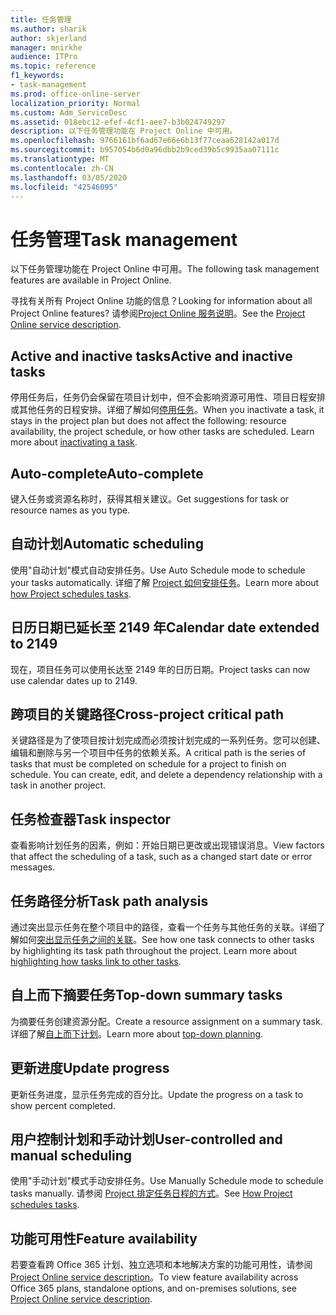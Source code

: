 ```yaml
---
title: 任务管理
ms.author: sharik
author: skjerland
manager: mnirkhe
audience: ITPro
ms.topic: reference
f1_keywords:
- task-management
ms.prod: office-online-server
localization_priority: Normal
ms.custom: Adm_ServiceDesc
ms.assetid: 018ebc12-efef-4cf1-aee7-b3b024749297
description: 以下任务管理功能在 Project Online 中可用。
ms.openlocfilehash: 9766161bf6ad67e66e6b13f77ceaa628142a017d
ms.sourcegitcommit: b957054b6d0a96dbb2b9ced39b5c9935aa07111c
ms.translationtype: MT
ms.contentlocale: zh-CN
ms.lasthandoff: 03/05/2020
ms.locfileid: "42546095"
---
```

# <a name="task-management"></a><span data-ttu-id="f1779-103">任务管理</span><span class="sxs-lookup"><span data-stu-id="f1779-103">Task management</span></span>

<span data-ttu-id="f1779-104">以下任务管理功能在 Project Online 中可用。</span><span class="sxs-lookup"><span data-stu-id="f1779-104">The following task management features are available in Project Online.</span></span>
  
<span data-ttu-id="f1779-105">寻找有关所有 Project Online 功能的信息？</span><span class="sxs-lookup"><span data-stu-id="f1779-105">Looking for information about all Project Online features?</span></span> <span data-ttu-id="f1779-106">请参阅[Project Online 服务说明](project-online-service-description.md)。</span><span class="sxs-lookup"><span data-stu-id="f1779-106">See the [Project Online service description](project-online-service-description.md).</span></span>
  
## <a name="active-and-inactive-tasks"></a><span data-ttu-id="f1779-107">Active and inactive tasks</span><span class="sxs-lookup"><span data-stu-id="f1779-107">Active and inactive tasks</span></span>

<span data-ttu-id="f1779-p102">停用任务后，任务仍会保留在项目计划中，但不会影响资源可用性、项目日程安排或其他任务的日程安排。详细了解如何[停用任务](https://go.microsoft.com/fwlink/p/?LinkId=271335)。</span><span class="sxs-lookup"><span data-stu-id="f1779-p102">When you inactivate a task, it stays in the project plan but does not affect the following: resource availability, the project schedule, or how other tasks are scheduled. Learn more about [inactivating a task](https://go.microsoft.com/fwlink/p/?LinkId=271335).</span></span>
  
## <a name="auto-complete"></a><span data-ttu-id="f1779-110">Auto-complete</span><span class="sxs-lookup"><span data-stu-id="f1779-110">Auto-complete</span></span>

<span data-ttu-id="f1779-111">键入任务或资源名称时，获得其相关建议。</span><span class="sxs-lookup"><span data-stu-id="f1779-111">Get suggestions for task or resource names as you type.</span></span> 
  
## <a name="automatic-scheduling"></a><span data-ttu-id="f1779-112">自动计划</span><span class="sxs-lookup"><span data-stu-id="f1779-112">Automatic scheduling</span></span>

<span data-ttu-id="f1779-113">使用"自动计划"模式自动安排任务。</span><span class="sxs-lookup"><span data-stu-id="f1779-113">Use Auto Schedule mode to schedule your tasks automatically.</span></span> <span data-ttu-id="f1779-114">详细了解 [Project 如何安排任务](https://go.microsoft.com/fwlink/p/?LinkId=271331)。</span><span class="sxs-lookup"><span data-stu-id="f1779-114">Learn more about [how Project schedules tasks](https://go.microsoft.com/fwlink/p/?LinkId=271331).</span></span> 
  
## <a name="calendar-date-extended-to-2149"></a><span data-ttu-id="f1779-115">日历日期已延长至 2149 年</span><span class="sxs-lookup"><span data-stu-id="f1779-115">Calendar date extended to 2149</span></span>

<span data-ttu-id="f1779-116">现在，项目任务可以使用长达至 2149 年的日历日期。</span><span class="sxs-lookup"><span data-stu-id="f1779-116">Project tasks can now use calendar dates up to 2149.</span></span> 
  
## <a name="cross-project-critical-path"></a><span data-ttu-id="f1779-117">跨项目的关键路径</span><span class="sxs-lookup"><span data-stu-id="f1779-117">Cross-project critical path</span></span>

<span data-ttu-id="f1779-p104">关键路径是为了使项目按计划完成而必须按计划完成的一系列任务。您可以创建、编辑和删除与另一个项目中任务的依赖关系。</span><span class="sxs-lookup"><span data-stu-id="f1779-p104">A critical path is the series of tasks that must be completed on schedule for a project to finish on schedule. You can create, edit, and delete a dependency relationship with a task in another project.</span></span> 
  
## <a name="task-inspector"></a><span data-ttu-id="f1779-120">任务检查器</span><span class="sxs-lookup"><span data-stu-id="f1779-120">Task inspector</span></span>

<span data-ttu-id="f1779-121">查看影响计划任务的因素，例如：开始日期已更改或出现错误消息。</span><span class="sxs-lookup"><span data-stu-id="f1779-121">View factors that affect the scheduling of a task, such as a changed start date or error messages.</span></span>
  
## <a name="task-path-analysis"></a><span data-ttu-id="f1779-122">任务路径分析</span><span class="sxs-lookup"><span data-stu-id="f1779-122">Task path analysis</span></span>

<span data-ttu-id="f1779-p105">通过突出显示任务在整个项目中的路径，查看一个任务与其他任务的关联。详细了解如何[突出显示任务之间的关联](https://go.microsoft.com/fwlink/p/?LinkId=271345)。</span><span class="sxs-lookup"><span data-stu-id="f1779-p105">See how one task connects to other tasks by highlighting its task path throughout the project. Learn more about [highlighting how tasks link to other tasks](https://go.microsoft.com/fwlink/p/?LinkId=271345).</span></span>
  
## <a name="top-down-summary-tasks"></a><span data-ttu-id="f1779-125">自上而下摘要任务</span><span class="sxs-lookup"><span data-stu-id="f1779-125">Top-down summary tasks</span></span>

<span data-ttu-id="f1779-126">为摘要任务创建资源分配。</span><span class="sxs-lookup"><span data-stu-id="f1779-126">Create a resource assignment on a summary task.</span></span> <span data-ttu-id="f1779-127">详细了解[自上而下计划](https://go.microsoft.com/fwlink/p/?LinkId=271333)。</span><span class="sxs-lookup"><span data-stu-id="f1779-127">Learn more about [top-down planning](https://go.microsoft.com/fwlink/p/?LinkId=271333).</span></span>
  
## <a name="update-progress"></a><span data-ttu-id="f1779-128">更新进度</span><span class="sxs-lookup"><span data-stu-id="f1779-128">Update progress</span></span>

<span data-ttu-id="f1779-129">更新任务进度，显示任务完成的百分比。</span><span class="sxs-lookup"><span data-stu-id="f1779-129">Update the progress on a task to show percent completed.</span></span>
  
## <a name="user-controlled-and-manual-scheduling"></a><span data-ttu-id="f1779-130">用户控制计划和手动计划</span><span class="sxs-lookup"><span data-stu-id="f1779-130">User-controlled and manual scheduling</span></span>

<span data-ttu-id="f1779-131">使用"手动计划"模式手动安排任务。</span><span class="sxs-lookup"><span data-stu-id="f1779-131">Use Manually Schedule mode to schedule tasks manually.</span></span> <span data-ttu-id="f1779-132">请参阅 [Project 排定任务日程的方式](https://go.microsoft.com/fwlink/p/?LinkId=271331)。</span><span class="sxs-lookup"><span data-stu-id="f1779-132">See [How Project schedules tasks](https://go.microsoft.com/fwlink/p/?LinkId=271331).</span></span>
  
## <a name="feature-availability"></a><span data-ttu-id="f1779-133">功能可用性</span><span class="sxs-lookup"><span data-stu-id="f1779-133">Feature availability</span></span>

<span data-ttu-id="f1779-134">若要查看跨 Office 365 计划、独立选项和本地解决方案的功能可用性，请参阅[Project Online service description](project-online-service-description.md)。</span><span class="sxs-lookup"><span data-stu-id="f1779-134">To view feature availability across Office 365 plans, standalone options, and on-premises solutions, see [Project Online service description](project-online-service-description.md).</span></span>
  